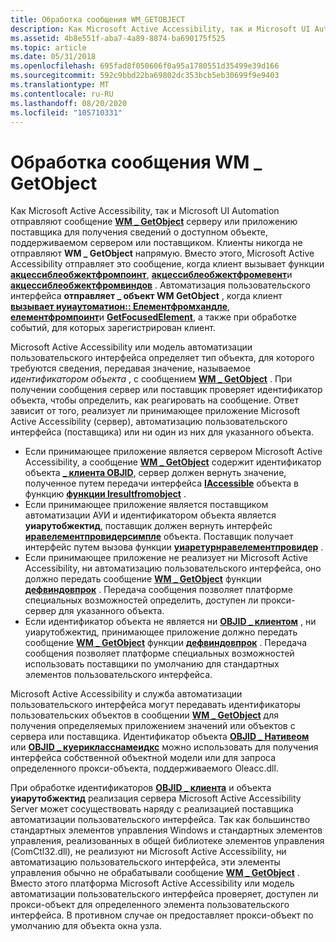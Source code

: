 ```yaml
---
title: Обработка сообщения WM_GETOBJECT
description: Как Microsoft Active Accessibility, так и Microsoft UI Automation отправляют \_ сообщение WM GetObject серверу или приложению поставщика для получения сведений о доступном объекте, поддерживаемом сервером или поставщиком.
ms.assetid: 4b8e551f-aba7-4a89-8874-ba690175f525
ms.topic: article
ms.date: 05/31/2018
ms.openlocfilehash: 695fad8f050606f0a95a1780551d35499e39d166
ms.sourcegitcommit: 592c9bbd22ba69802dc353bcb5eb30699f9e9403
ms.translationtype: MT
ms.contentlocale: ru-RU
ms.lasthandoff: 08/20/2020
ms.locfileid: "105710331"
---
```

# <a name="handling-the-wm_getobject-message"></a>Обработка сообщения WM \_ GetObject

Как Microsoft Active Accessibility, так и Microsoft UI Automation отправляют сообщение [**WM \_ GetObject**](wm-getobject.md) серверу или приложению поставщика для получения сведений о доступном объекте, поддерживаемом сервером или поставщиком. Клиенты никогда не отправляют **WM \_ GetObject** напрямую. Вместо этого, Microsoft Active Accessibility отправляет это сообщение, когда клиент вызывает функции [**акцессиблеобжектфромпоинт**](/windows/desktop/api/Oleacc/nf-oleacc-accessibleobjectfrompoint), [**акцессиблеобжектфромевент**](/windows/desktop/api/Oleacc/nf-oleacc-accessibleobjectfromevent)и [**акцессиблеобжектфромвиндов**](/windows/desktop/api/Oleacc/nf-oleacc-accessibleobjectfromwindow) . Автоматизация пользовательского интерфейса **отправляет \_ объект WM GetObject** , когда клиент [**вызывает иуиаутоматион:: Елементфромхандле**](/windows/desktop/api/UIAutomationClient/nf-uiautomationclient-iuiautomation-elementfromhandle), [**елементфромпоинт**](/windows/desktop/api/UIAutomationClient/nf-uiautomationclient-iuiautomation-elementfrompoint)и [**GetFocusedElement**](/windows/desktop/api/UIAutomationClient/nf-uiautomationclient-iuiautomation-getfocusedelement), а также при обработке событий, для которых зарегистрирован клиент.

Microsoft Active Accessibility или модель автоматизации пользовательского интерфейса определяет тип объекта, для которого требуются сведения, передавая значение, называемое *идентификатором объекта* , с сообщением [**WM \_ GetObject**](wm-getobject.md) . При получении сообщения сервер или поставщик проверяет идентификатор объекта, чтобы определить, как реагировать на сообщение. Ответ зависит от того, реализует ли принимающее приложение Microsoft Active Accessibility (сервер), автоматизацию пользовательского интерфейса (поставщика) или ни один из них для указанного объекта.

-   Если принимающее приложение является сервером Microsoft Active Accessibility, а сообщение [**WM \_ GetObject**](wm-getobject.md) содержит идентификатор объекта [**\_ клиента OBJID**](object-identifiers.md), сервер должен вернуть значение, полученное путем передачи интерфейса [**IAccessible**](/windows/desktop/api/oleacc/nn-oleacc-iaccessible) объекта в функцию [**функции lresultfromobject**](/windows/desktop/api/Oleacc/nf-oleacc-lresultfromobject) .
-   Если принимающее приложение является поставщиком автоматизации АУИ и идентификатором объекта является **уиарутобжектид**, поставщик должен вернуть интерфейс [**иравелементпровидерсимпле**](/windows/desktop/api/UIAutomationCore/nn-uiautomationcore-irawelementprovidersimple) объекта. Поставщик получает интерфейс путем вызова функции [**уиаретурнравелементпровидер**](/windows/desktop/api/UIAutomationCoreApi/nf-uiautomationcoreapi-uiareturnrawelementprovider) .
-   Если принимающее приложение не реализует ни Microsoft Active Accessibility, ни автоматизацию пользовательского интерфейса, оно должно передать сообщение [**WM \_ GetObject**](wm-getobject.md) функции [**дефвиндовпрок**](/windows/desktop/api/winuser/nf-winuser-defwindowproca) . Передача сообщения позволяет платформе специальных возможностей определить, доступен ли прокси-сервер для указанного объекта.
-   Если идентификатор объекта не является ни [**OBJID \_ клиентом**](object-identifiers.md) , ни уиарутобжектид, принимающее приложение должно передать сообщение [**WM \_ GetObject**](wm-getobject.md) функции [**дефвиндовпрок**](/windows/desktop/api/winuser/nf-winuser-defwindowproca) . Передача сообщения позволяет платформе специальных возможностей использовать поставщики по умолчанию для стандартных элементов пользовательского интерфейса.

Microsoft Active Accessibility и служба автоматизации пользовательского интерфейса могут передавать идентификаторы пользовательских объектов в сообщении [**WM \_ GetObject**](wm-getobject.md) для получения определяемых приложением значений или объектов с сервера или поставщика. Идентификатор объекта [**OBJID \_ Нативеом**](object-identifiers.md) или [**OBJID \_ куерикласснамеидкс**](object-identifiers.md) можно использовать для получения интерфейса собственной объектной модели или для запроса определенного прокси-объекта, поддерживаемого Oleacc.dll.

При обработке идентификаторов [**OBJID \_ клиента**](object-identifiers.md) и объекта **уиарутобжектид** реализация сервера Microsoft Active Accessibility Server может сосуществовать наряду с реализацией поставщика автоматизации пользовательского интерфейса. Так как большинство стандартных элементов управления Windows и стандартных элементов управления, реализованных в общей библиотеке элементов управления (ComCtl32.dll), не реализуют ни Microsoft Active Accessibility, ни автоматизацию пользовательского интерфейса, эти элементы управления обычно не обрабатывали сообщение [**WM \_ GetObject**](wm-getobject.md) . Вместо этого платформа Microsoft Active Accessibility или модель автоматизации пользовательского интерфейса проверяет, доступен ли прокси-объект для определенного элемента пользовательского интерфейса. В противном случае он предоставляет прокси-объект по умолчанию для объекта окна узла.

 

 